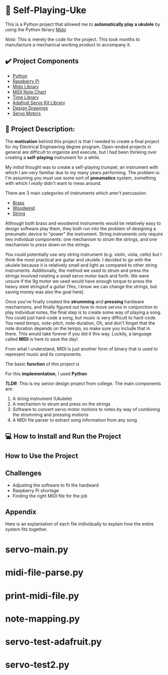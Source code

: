 # 🎸 Self-Playing-Uke
This is a Python project that allowed me to **automatically play a ukulele** by using the Python library [Mido](https://mido.readthedocs.io/en/latest/)

*Note:* This is merely the code for the project. This took months to manufacture a mechanical working product to accompany it.

## ✔️ Project Components
* [Python](https://www.python.org/doc/essays/blurb/)
* [Raspberry Pi](https://www.raspberrypi.org/)
* [Mido Library](https://mido.readthedocs.io/en/latest/)
* [MIDI Note Chart](https://computermusicresource.com/midikeys.html)
* [Time Library](https://docs.python.org/3/library/time.html)
* [Adafruit Servo Kit Library](https://docs.circuitpython.org/projects/servokit/en/latest/)
* [Design Drawings](https://github.com/key50/Senior-Project)
* [Servo Motors](https://www.amazon.com/Micro-Helicopter-Airplane-Remote-Control/dp/B072V529YD)

## 📜 Project Description:
The **motivation** behind this project is that I needed to create a final project for my Electrical Engineering degree program. Open-ended projects in general are difficult to organize and execute, but I had been thinking over creating a **self-playing** instrument for a while. 

My *initial* thought was to create a self-playing trumpet; an instrument with which I am very familiar due to my many years performing. The problem is: I'm assuming you must use some sort of **pneumatics** system, something with which I *really* didn't want to mess around.

There are 3 main categories of instruments which aren't percussion:
* [Brass](https://en.wikipedia.org/wiki/Brass_instrument)
* [Woodwind](https://en.wikipedia.org/wiki/Woodwind_instrument)
* [String](https://en.wikipedia.org/wiki/String_instrument)

Although both brass and woodwind instruments would be relatively easy to design software play them, they both run into the problem of designing a pneumatic device to "power" the instrument. String instruments only require two individual components: one mechanism to *strum* the strings, and one mechanism to *press* down on the strings. 

You could potentially use *any* string instrument (e.g. violin, viola, cello) but I think the most practical are guitar and ukulele. I decided to go with the ukulele because it is relatively small and light as compared to other string instruments. Additionally, the method we used to strum and press the strings involved rotating a small servo motor back and forth. We were unsure if the 9g motor we used would have enough torque to press the heavy steel stringsof a guitar (Yes, I know we can change the strings, but saving money was also the goal here).

Once you've finally created the **strumming** and **pressing** hardware mechanisms, and finally figured out how to move servos in conjunction to play individual notes, the final step is to create some way of playing a song. You could just hard-code a song, but music is very difficult to hard-code. You need tempo, note-pitch, note-duration, Oh, and don't forget that the note duration depends on the tempo, so make sure you include that in there. This would take forever if you did it this way. Luckily, a language called **MIDI** is here to save the day!

From what I understand, MIDI is just another form of binary that is used to represent music and its components.

The basic **function** of this project is 

For this **implementation**, I used **Python** 

***TLDR***: This is my senior design project from college. The main components are:
1. A string instrument (Ukulele)
2. A mechanism to strum and press on the strings
3. Software to convert servo motor motions to notes by way of combining the strumming and pressing motions
4. A MIDI file parser to extract song information from any song

## 💻 How to Install and Run the Project

## How to Use the Project

## Challenges
* Adjusting the software to fit the hardward
* Raspberry Pi shortage
* Finding the right MIDI file for the job

## Appendix
Here is an explantation of each file individually to explain how the entire system fits together.

# servo-main.py
# midi-file-parse.py
# print-midi-file.py
# note-mapping.py
# servo-test-adafruit.py
# servo-test2.py

